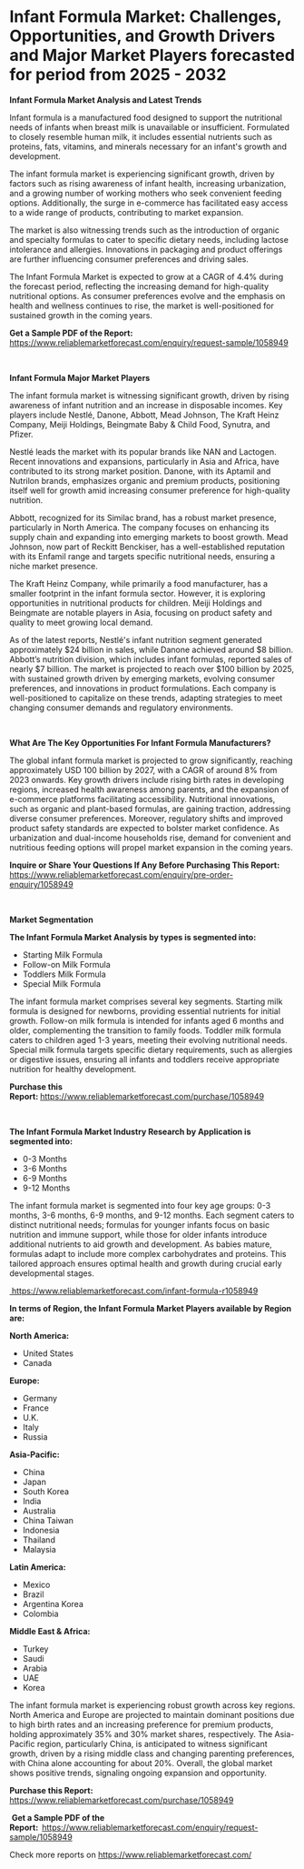 <p><h1>Infant Formula Market: Challenges, Opportunities, and Growth Drivers and Major Market Players forecasted for period from 2025 - 2032</h1></p><p><strong>Infant Formula Market Analysis and Latest Trends</strong></p>
<p><p>Infant formula is a manufactured food designed to support the nutritional needs of infants when breast milk is unavailable or insufficient. Formulated to closely resemble human milk, it includes essential nutrients such as proteins, fats, vitamins, and minerals necessary for an infant's growth and development. </p><p>The infant formula market is experiencing significant growth, driven by factors such as rising awareness of infant health, increasing urbanization, and a growing number of working mothers who seek convenient feeding options. Additionally, the surge in e-commerce has facilitated easy access to a wide range of products, contributing to market expansion. </p><p>The market is also witnessing trends such as the introduction of organic and specialty formulas to cater to specific dietary needs, including lactose intolerance and allergies. Innovations in packaging and product offerings are further influencing consumer preferences and driving sales. </p><p>The Infant Formula Market is expected to grow at a CAGR of 4.4% during the forecast period, reflecting the increasing demand for high-quality nutritional options. As consumer preferences evolve and the emphasis on health and wellness continues to rise, the market is well-positioned for sustained growth in the coming years.</p></p>
<p><strong>Get a Sample PDF of the Report:&nbsp;</strong> <a href="https://www.reliablemarketforecast.com/enquiry/request-sample/1058949?utm_campaign=2452&utm_medium=2&utm_source=Github&utm_content=ia&utm_term=07042025&utm_id=infant-formula">https://www.reliablemarketforecast.com/enquiry/request-sample/1058949</a></p>
<p>&nbsp;</p>
<p><strong>Infant Formula Major Market Players</strong></p>
<p><p>The infant formula market is witnessing significant growth, driven by rising awareness of infant nutrition and an increase in disposable incomes. Key players include Nestlé, Danone, Abbott, Mead Johnson, The Kraft Heinz Company, Meiji Holdings, Beingmate Baby & Child Food, Synutra, and Pfizer. </p><p>Nestlé leads the market with its popular brands like NAN and Lactogen. Recent innovations and expansions, particularly in Asia and Africa, have contributed to its strong market position. Danone, with its Aptamil and Nutrilon brands, emphasizes organic and premium products, positioning itself well for growth amid increasing consumer preference for high-quality nutrition.</p><p>Abbott, recognized for its Similac brand, has a robust market presence, particularly in North America. The company focuses on enhancing its supply chain and expanding into emerging markets to boost growth. Mead Johnson, now part of Reckitt Benckiser, has a well-established reputation with its Enfamil range and targets specific nutritional needs, ensuring a niche market presence.</p><p>The Kraft Heinz Company, while primarily a food manufacturer, has a smaller footprint in the infant formula sector. However, it is exploring opportunities in nutritional products for children. Meiji Holdings and Beingmate are notable players in Asia, focusing on product safety and quality to meet growing local demand.</p><p>As of the latest reports, Nestlé's infant nutrition segment generated approximately $24 billion in sales, while Danone achieved around $8 billion. Abbott’s nutrition division, which includes infant formulas, reported sales of nearly $7 billion. The market is projected to reach over $100 billion by 2025, with sustained growth driven by emerging markets, evolving consumer preferences, and innovations in product formulations. Each company is well-positioned to capitalize on these trends, adapting strategies to meet changing consumer demands and regulatory environments.</p></p>
<p>&nbsp;</p>
<p><strong>What Are The Key Opportunities For Infant Formula Manufacturers?</strong></p>
<p><p>The global infant formula market is projected to grow significantly, reaching approximately USD 100 billion by 2027, with a CAGR of around 8% from 2023 onwards. Key growth drivers include rising birth rates in developing regions, increased health awareness among parents, and the expansion of e-commerce platforms facilitating accessibility. Nutritional innovations, such as organic and plant-based formulas, are gaining traction, addressing diverse consumer preferences. Moreover, regulatory shifts and improved product safety standards are expected to bolster market confidence. As urbanization and dual-income households rise, demand for convenient and nutritious feeding options will propel market expansion in the coming years.</p></p>
<p><strong>Inquire or Share Your Questions If Any Before Purchasing This Report:</strong> <a href="https://www.reliablemarketforecast.com/enquiry/pre-order-enquiry/1058949?utm_campaign=2452&utm_medium=2&utm_source=Github&utm_content=ia&utm_term=07042025&utm_id=infant-formula">https://www.reliablemarketforecast.com/enquiry/pre-order-enquiry/1058949</a></p>
<p>&nbsp;</p>
<p><strong>Market Segmentation</strong></p>
<p><strong>The Infant Formula Market Analysis by types is segmented into:</strong></p>
<p><ul><li>Starting Milk Formula</li><li>Follow-on Milk Formula</li><li>Toddlers Milk Formula</li><li>Special Milk Formula</li></ul></p>
<p><p>The infant formula market comprises several key segments. Starting milk formula is designed for newborns, providing essential nutrients for initial growth. Follow-on milk formula is intended for infants aged 6 months and older, complementing the transition to family foods. Toddler milk formula caters to children aged 1-3 years, meeting their evolving nutritional needs. Special milk formula targets specific dietary requirements, such as allergies or digestive issues, ensuring all infants and toddlers receive appropriate nutrition for healthy development.</p></p>
<p><strong>Purchase this Report:&nbsp;</strong><a href="https://www.reliablemarketforecast.com/purchase/1058949?utm_campaign=2452&utm_medium=2&utm_source=Github&utm_content=ia&utm_term=07042025&utm_id=infant-formula">https://www.reliablemarketforecast.com/purchase/1058949</a></p>
<p>&nbsp;</p>
<p><strong>The Infant Formula Market Industry Research by Application is segmented into:</strong></p>
<p><ul><li>0-3 Months</li><li>3-6 Months</li><li>6-9 Months</li><li>9-12 Months</li></ul></p>
<p><p>The infant formula market is segmented into four key age groups: 0-3 months, 3-6 months, 6-9 months, and 9-12 months. Each segment caters to distinct nutritional needs; formulas for younger infants focus on basic nutrition and immune support, while those for older infants introduce additional nutrients to aid growth and development. As babies mature, formulas adapt to include more complex carbohydrates and proteins. This tailored approach ensures optimal health and growth during crucial early developmental stages.</p></p>
<p><a href="https://www.reliablemarketforecast.com/infant-formula-r1058949?utm_campaign=2452&utm_medium=2&utm_source=Github&utm_content=ia&utm_term=07042025&utm_id=infant-formula">&nbsp;https://www.reliablemarketforecast.com/infant-formula-r1058949</a></p>
<p><strong>In terms of Region, the Infant Formula Market Players available by Region are:</strong></p>
<p>
    <p> <strong> North America: </strong>
        <ul>
            <li>United States</li>
            <li>Canada</li>
        </ul>
        </p> 
    <p> <strong> Europe: </strong>
        <ul>
            <li>Germany</li>
            <li>France</li>
            <li>U.K.</li>
            <li>Italy</li>
            <li>Russia</li>
        </ul>
        </p> 
    <p> <strong> Asia-Pacific: </strong>
        <ul>
            <li>China</li>
            <li>Japan</li>
            <li>South Korea</li>
            <li>India</li>
            <li>Australia</li>
            <li>China Taiwan</li>
            <li>Indonesia</li>
            <li>Thailand</li>
            <li>Malaysia</li>
        </ul>
        </p> 
    <p> <strong> Latin America: </strong>
        <ul>
            <li>Mexico</li>
            <li>Brazil</li>
            <li>Argentina Korea</li>
            <li>Colombia</li>
        </ul>
        </p> 
    <p> <strong> Middle East & Africa: </strong>
        <ul>
            <li>Turkey</li>
            <li>Saudi</li>
            <li>Arabia</li>
            <li>UAE</li>
            <li>Korea</li>
        </ul>
    </p>
    </p>
<p><p>The infant formula market is experiencing robust growth across key regions. North America and Europe are projected to maintain dominant positions due to high birth rates and an increasing preference for premium products, holding approximately 35% and 30% market shares, respectively. The Asia-Pacific region, particularly China, is anticipated to witness significant growth, driven by a rising middle class and changing parenting preferences, with China alone accounting for about 20%. Overall, the global market shows positive trends, signaling ongoing expansion and opportunity.</p></p>
<p><strong>Purchase this Report: </strong><a href="https://www.reliablemarketforecast.com/purchase/1058949?utm_campaign=2452&utm_medium=2&utm_source=Github&utm_content=ia&utm_term=07042025&utm_id=infant-formula">https://www.reliablemarketforecast.com/purchase/1058949</a></p>
<p>&nbsp;<strong>Get a Sample PDF of the Report:&nbsp;&nbsp;</strong><a href="https://www.reliablemarketforecast.com/enquiry/request-sample/1058949?utm_campaign=2452&utm_medium=2&utm_source=Github&utm_content=ia&utm_term=07042025&utm_id=infant-formula">https://www.reliablemarketforecast.com/enquiry/request-sample/1058949</a></p>
<p><strong></strong></p>
<p>Check more reports on <a href="https://www.reliablemarketforecast.com/?utm_campaign=2452&utm_medium=2&utm_source=Github&utm_content=ia&utm_term=07042025&utm_id=infant-formula">https://www.reliablemarketforecast.com/</a></p>
